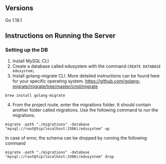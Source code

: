## Versions

Go 1.18.1



## Instructions on Running the Server


### Setting up the DB

1. Install MySQL CLI
2. Create a database called edusystem with the command `CREATE DATABASE edusystem;`
3. Install golang-migrate CLI. More detailed instructions can be found here for your specific operating system. https://github.com/golang-migrate/migrate/tree/master/cmd/migrate

```
brew install golang-migrate
```

4. From the project route, enter the migrations folder. It should contain another folder called migrations. Use the following command to run the migrations.
```
migrate -path "./migrations" -database  "mysql://root@tcp(localhost:3306)/edusystem" up
```


In case of error, the schema can be dropped by running the following command
```
migrate -path "./migrations" -database  "mysql://root@tcp(localhost:3306)/edusystem" drop
```

